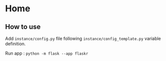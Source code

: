 # Home

## How to use 

Add `instance/config.py` file following `instance/config_template.py` variable definition.

Run app :
`python -m flask --app flaskr`